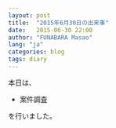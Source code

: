```yaml
---
layout: post
title:  "2015年6月30日の出来事"
date:   2015-06-30 22:00
author: "FUNABARA Masao"
lang: "ja"
categories: blog
tags: diary
---
```


本日は、

* 案件調査

を行いました。

